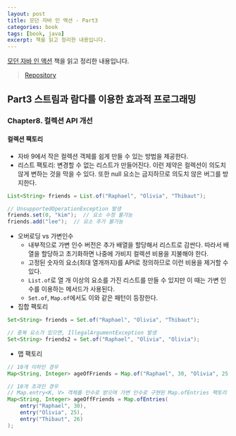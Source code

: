 ```yaml
---
layout: post
title: 모던 자바 인 액션 - Part3
categories: book
tags: [book, java]
excerpt: 책을 읽고 정리한 내용입니다.
---
```


[모던 자바 인 액션](https://www.yes24.com/Product/Goods/77125987) 책을 읽고 정리한 내용입니다.

> [Repository](https://github.com/pinstinct/java-in-action)

## Part3 스트림과 람다를 이용한 효과적 프로그래밍

### Chapter8. 컬렉션 API 개선

#### 컬렉션 팩토리

- 자바 9에서 작은 컬렉션 객체를 쉽게 만들 수 있는 방법을 제공한다.
- 리스트 팩토리: 변경할 수 없는 리스트가 만들어진다. 이런 제약은 컬렉션이 의도치 않게 변하는 것을 막을 수 있다. 또한 null 요소는 금지하므로 의도치 않은 버그를 방지한다.

```java
List<String> friends = List.of("Raphael", "Olivia", "Thibaut");

// UnsupportedOperationException 발생
friends.set(0, "kim");  // 요소 수정 불가능
friends.add("lee");  // 요소 추가 불가능
```
- 오버로딩 vs 가변인수
    - 내부적으로 가변 인수 버전은 추가 배열을 할당해서 리스트로 감싼다. 따라서 배열을 할당하고 초기화하면 나중에 가비지 컬렉션 비용을 지불해야 한다.
    - 고정된 숫자의 요소(최대 열개까지)를 API로 정의하므로 이런 비용을 제거할 수 있다.
    - `List.of`로 열 개 이상의 요소를 가진 리스트를 만들 수 있지만 이 때는 가변 인수를 이용하는 메서드가 사용된다.
    - `Set.of`, `Map.of`에서도 이와 같은 패턴이 등장한다.
- 집합 팩토리

```java
Set<String> friends = Set.of("Raphael", "Olivia", "Thibaut");

// 중복 요소가 있으면, IllegalArgumentException 발생
Set<String> friends2 = Set.of("Raphael", "Olivia", "Olivia");
```

- 맵 팩토리

```java
// 10개 이하인 경우
Map<String, Integer> ageOfFriends = Map.of("Raphael", 30, "Olivia", 25, "Thibaut", 26);

// 10개 초과인 경우
// Map.entry<K, V> 객체를 인수로 받으며 가변 인수로 구현된 Map.ofEntries 팩토리 메서드 이용
Map<String, Integer> ageOffFriends = Map.ofEntries(
    entry("Raphael", 30),
    entry("Olivia", 25),
    entry("Thibaut", 26)
);
```

